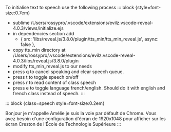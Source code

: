 
<style>
.speech {
    visibility: hidden;
    }
.francais {
    visibility: hidden;
    }
.english {
    visibility: hidden;
    }
</style>

To initialise text to speech use the following process
::: block {style=font-size:0.7em}
- sublime /Users/rossypro/.vscode/extensions/evilz.vscode-reveal-4.0.3/views/initialize.ejs
- in dependencies section add 
    - { src: 'libs/reveal.js/3.8.0/plugin/tts_min/tts_min_reveal.js', async: false }, 
- copy tts_min directory at /Users/rossypro/.vscode/extensions/evilz.vscode-reveal-4.0.3/libs/reveal.js/3.8.0/plugin
- modify tts_min_reveal.js to our needs
- press q to cancel speaking and clear speech queue.
- press t to toggle speech on/off
- press r to read content of class speech
- press e to toggle language french/english.  Should do it with english and french class instead of speech.
:::

::: block {class=speech style=font-size:0.2em}

Bonjour je m'appelle Amélie je suis la voie par défault de Chrome.  Vous avez besoin d'une configuration d'écran de 1920x1048 pour afficher sur les écran Creston de l'École de Technologie Supérieure
:::